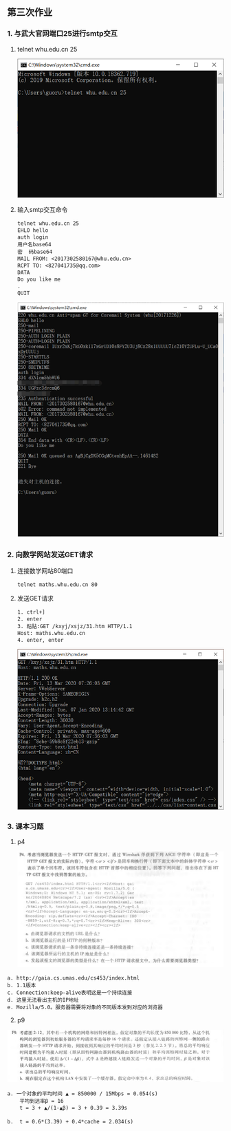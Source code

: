 ## 第三次作业



### 1. 与武大官网端口25进行smtp交互

1. telnet whu.edu.cn 25

   ![telnet_25](img/telnet_25.png)

2. 输入smtp交互命令

   ```
   telnet whu.edu.cn 25
   EHLO hello
   auth login
   用户名base64
   密  码base64
   MAIL FROM: <2017302580167@whu.edu.cn>
   RCPT TO: <827041735@qq.com>
   DATA
   Do you like me
   .
   QUIT
   ```

   ![telnet_25](img/smtp_1.png)



### 2. 向数学网站发送GET请求

1. 连接数学网站80端口

   ```
   telnet maths.whu.edu.cn 80
   ```

2. 发送GET请求

   ```
   1. ctrl+]
   2. enter
   3. 粘贴:GET /kxyj/xsjz/31.htm HTTP/1.1
   Host: maths.whu.edu.cn
   4. enter, enter
   ```

   ![telnet_25](img/GET.png)



### 3. 课本习题

1. p4

   ![](img/p4.png)

```
a. http://gaia.cs.umas.edu/cs453/index.html
b. 1.1版本
c. Connection:keep-alive表明这是一个持续连接
d. 这里无法看出主机的IP地址
e. Mozilla/5.0。服务器需要将对象的不同版本发到对应的浏览器
```



2. p9

![](img/p9.png)

```
a. 一个对象的平均时间 ▲ = 850000 / 15Mbps = 0.054(s)
	平均到达率β = 16
	t = 3 + ▲/(1-▲β) = 3 + 0.39 = 3.39s

b.  t = 0.6*(3.39) + 0.4*cache = 2.034(s)
```

